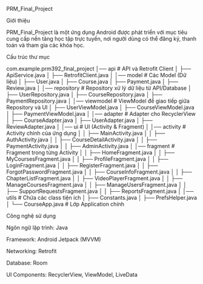 PRM_Final_Project

Giới thiệu

PRM_Final_Project là một ứng dụng Android được phát triển với mục tiêu cung cấp nền tảng học tập trực tuyến, nơi người dùng có thể đăng ký, thanh toán và tham gia các khóa học.

Cấu trúc thư mục


com.example.prm392_final_project
│── api                     # API và Retrofit Client
│   ├── ApiService.java
│   ├── RetrofitClient.java
│
│── model                   # Các Model (Dữ liệu)
│   ├── User.java
│   ├── Course.java
│   ├── Payment.java
│   ├── Review.java
│
│── repository              # Repository xử lý dữ liệu từ API/Database
│   ├── UserRepository.java
│   ├── CourseRepository.java
│   ├── PaymentRepository.java
│
│── viewmodel               # ViewModel để giao tiếp giữa Repository và UI
│   ├── UserViewModel.java
│   ├── CourseViewModel.java
│   ├── PaymentViewModel.java
│
│── adapter                 # Adapter cho RecyclerView
│   ├── CourseAdapter.java
│   ├── UserAdapter.java
│   ├── ReviewAdapter.java
│
│── ui                      # UI (Activity & Fragment)
│   │── activity            # Activity chính của ứng dụng
│   │   ├── MainActivity.java
│   │   ├── AuthActivity.java
│   │   ├── CourseDetailActivity.java
│   │   ├── PaymentActivity.java
│   │   ├── AdminActivity.java
│   │── fragment            # Fragment trong từng Activity
│   │   ├── HomeFragment.java
│   │   ├── MyCoursesFragment.java
│   │   ├── ProfileFragment.java
│   │   ├── LoginFragment.java
│   │   ├── RegisterFragment.java
│   │   ├── ForgotPasswordFragment.java
│   │   ├── CourseInfoFragment.java
│   │   ├── ChapterListFragment.java
│   │   ├── VideoPlayerFragment.java
│   │   ├── ManageCoursesFragment.java
│   │   ├── ManageUsersFragment.java
│   │   ├── SupportRequestsFragment.java
│   │   ├── ReportsFragment.java
│
│── utils                   # Chứa các class tiện ích
│   ├── Constants.java
│   ├── PrefsHelper.java
│
└── CourseApp.java           # Lớp Application chính

Công nghệ sử dụng

Ngôn ngữ lập trình: Java

Framework: Android Jetpack (MVVM)

Networking: Retrofit

Database: Room

UI Components: RecyclerView, ViewModel, LiveData